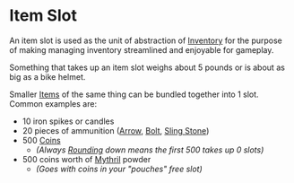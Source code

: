 # Item Slot

An item slot is used as the unit of abstraction of [Inventory](../Player%20Characters/Derived%20Statistics/Inventory.md) for the purpose of making managing inventory streamlined and enjoyable for gameplay.

Something that takes up an item slot weighs about 5 pounds or is about as big as a bike helmet.

Smaller [Items](Items.md) of the same thing can be bundled together into 1 slot. Common examples are:

- 10 iron spikes or candles
- 20 pieces of ammunition ([Arrow](Weapons/Ammo/Arrow.md), [Bolt](Weapons/Ammo/Bolt.md), [Sling Stone](Weapons/Ammo/Sling%20Stone.md))
- 500 [Coins](../Resources%20for%20GMs/Economy/Coins.md)
	- *(Always [Rounding](../Game%20Procedures/Core%20Procedures/Half.md#Rounding) down means the first 500 takes up 0 slots)*
- 500 coins worth of [Mythril](../Magic/Spellcasting/Mythril.md) powder
	- *(Goes with coins in your "pouches" free slot)*
